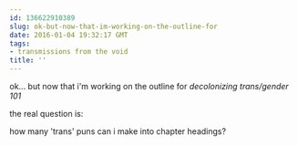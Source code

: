 ```yaml
---
id: 136622910389
slug: ok-but-now-that-im-working-on-the-outline-for
date: 2016-01-04 19:32:17 GMT
tags:
- transmissions from the void
title: ''
---
```


ok... but now that i'm working on the outline for _decolonizing trans/gender 101_

the real question is:

how many 'trans' puns can i make into chapter headings?